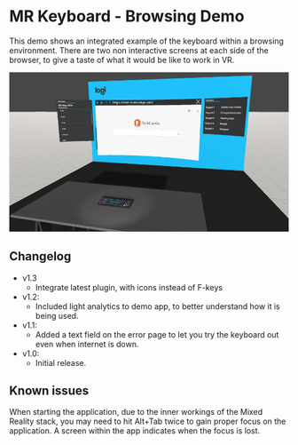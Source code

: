 # MR Keyboard - Browsing Demo
This demo shows an integrated example of the keyboard within a browsing environment. There are two non interactive screens at each side of the browser, to give a taste of what it would be like to work in VR.

![Browsing demo screenshot](./mr_browsing_demo_screenshot.png?raw=true)

## Changelog
* v1.3
    * Integrate latest plugin, with icons instead of F-keys
* v1.2:
    * Included light analytics to demo app, to better understand how it is being used.
* v1.1:
    * Added a text field on the error page to let you try the keyboard out even when internet is down.
* v1.0:
    * Initial release.

## Known issues
When starting the application, due to the inner workings of the Mixed Reality stack, you may need to hit Alt+Tab twice to gain proper focus on the application. A screen within the app indicates when the focus is lost.
